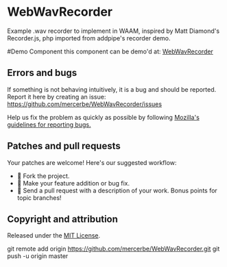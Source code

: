 # WebWavRecorder
Example .wav recorder to implement in WAAM, inspired by Matt Diamond's Recorder.js, php imported from addpipe's recorder demo.

#Demo Component
this component can be demo'd at: [WebWavRecorder](https://www.google.com)

## Errors and bugs

If something is not behaving intuitively, it is a bug and should be reported.
Report it here by creating an issue: https://github.com/mercerbe/WebWavRecorder/issues

Help us fix the problem as quickly as possible by following [Mozilla's guidelines for reporting bugs.](https://developer.mozilla.org/en-US/docs/Mozilla/QA/Bug_writing_guidelines#General_Outline_of_a_Bug_Report)

## Patches and pull requests

Your patches are welcome! Here's our suggested workflow:

* 🍴 Fork the project.
* 🐞 Make your feature addition or bug fix.
* 🔼 Send a pull request with a description of your work. Bonus points for topic branches!

## Copyright and attribution

Released under the [MIT License](https://github.com/mercerbe/WebWavRecorder/LICENSE).

git remote add origin https://github.com/mercerbe/WebWavRecorder.git
git push -u origin master
